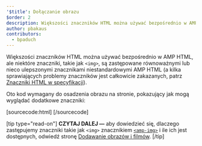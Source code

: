 ```yaml
---
'$title': Dołączanie obrazu
$order: 2
description: Większości znaczników HTML można używać bezpośrednio w AMP HTML, ale niektóre znaczniki, takie jak <img>, są zastępowane równoważnymi lub nieco ulepszonymi znacznikami niestandardowymi AMP HTML.
author: pbakaus
contributors:
  - bpaduch
---
```


Większości znaczników HTML można używać bezpośrednio w AMP HTML, ale niektóre znaczniki, takie jak `<img>`, są zastępowane równoważnymi lub nieco ulepszonymi znacznikami niestandardowymi AMP HTML (a kilka sprawiających problemy znaczników jest całkowicie zakazanych, patrz [Znaczniki HTML w specyfikacji](../../../../documentation/guides-and-tutorials/learn/spec/amphtml.md#html-tags)).

Oto kod wymagany do osadzenia obrazu na stronie, pokazujący jak mogą wyglądać dodatkowe znaczniki:

[sourcecode:html]
<amp-img src="welcome.jpg" alt="Welcome" height="400" width="800"></amp-img>
[/sourcecode]

[tip type="read-on"] **CZYTAJ DALEJ —** aby dowiedzieć się, dlaczego zastępujemy znaczniki takie jak `<img>` znacznikiem [`<amp-img>`](../../../../documentation/components/reference/amp-img.md) i ile ich jest dostępnych, odwiedź stronę [Dodawanie obrazów i filmów](../../../../documentation/guides-and-tutorials/develop/media_iframes_3p/index.md). [/tip]
